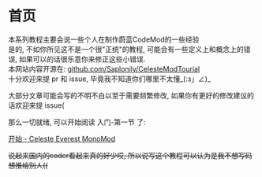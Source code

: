 # 首页

本系列教程主要会说一些个人在制作蔚蓝CodeMod的一些经验  
是的, 不如你所见这不是一个很"正统"的教程, 可能会有一些定义上和概念上的错误, 如果可以的话很乐意你来修正这些小错误.  
本网站内容开源在: [github.com/Saplonily/CelesteModTourial](https://github.com/Saplonily/CelesteModTourial)  
十分欢迎来提 pr 和 issue, 毕竟我不知道你们哪里不太懂_(:з」∠)_  

大部分文章可能会写的不明不白以至于需要频繁修改, 如果你有更好的修改建议的话欢迎来提 issue(  

那么一切就绪, 可以开始阅读 入门-第一节 了:

[开始 - Celeste Everest MonoMod](./begin/CelesteEverestMonoMod.md)

<del>说起来国内的coder看起来真的好少哎, 所以说写这个教程可以认为是我不想写码想推给别人((</del>